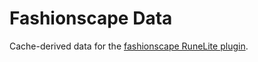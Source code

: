 # Fashionscape Data

Cache-derived data for the [fashionscape RuneLite plugin](https://github.com/equirs/fashionscape-plugin).
